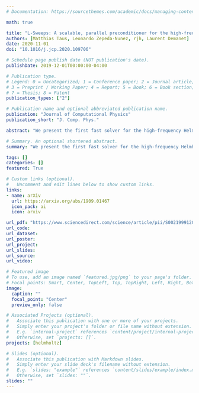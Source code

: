 ```yaml
---
# Documentation: https://sourcethemes.com/academic/docs/managing-content/

math: true

title: "L-Sweeps: A scalable, parallel preconditioner for the high-frequency Helmholtz equation"
authors: [Matthias Taus, Leonardo Zepeda-Nunez, rjh, Laurent Demanet]
date: 2020-11-01
doi: "10.1016/j.jcp.2020.109706"

# Schedule page publish date (NOT publication's date).
publishDate: 2019-12-01T00:00:00-04:00

# Publication type.
# Legend: 0 = Uncategorized; 1 = Conference paper; 2 = Journal article;
# 3 = Preprint / Working Paper; 4 = Report; 5 = Book; 6 = Book section;
# 7 = Thesis; 8 = Patent
publication_types: ["2"]

# Publication name and optional abbreviated publication name.
publication: "Journal of Computational Physics"
publication_short: "J. Comp. Phys."

abstract: "We present the first fast solver for the high-frequency Helmholtz equation that scales optimally in parallel, for a single right-hand side. The L-sweeps approach achieves this scalability by departing from the usual propagation pattern, in which information flows in a 180 degree cone from interfaces in a layered decomposition. Instead, with L-sweeps, information propagates in 90 degree cones induced by a checkerboard domain decomposition (CDD). We extend the notion of accurate transmission conditions to CDDs and introduce a new sweeping strategy to efficiently track the wave fronts as they propagate through the CDD. The new approach decouples the subdomains at each wave front, so that they can be processed in parallel, resulting in better parallel scalability than previously demonstrated in the literature. The method has an overall O((N/p) log w) empirical run-time for N=n^d total degrees-of-freedom in a d-dimensional problem, frequency w, and p=O(n) processors. We introduce the algorithm and provide a complexity analysis for our parallel implementation of the solver. We corroborate all claims in several two- and three-dimensional numerical examples involving constant, smooth, and discontinuous wave speeds. "

# Summary. An optional shortened abstract.
summary: "We present the first fast solver for the high-frequency Helmholtz equation that scales optimally in parallel, for a single right-hand side."

tags: []
categories: []
featured: True

# Custom links (optional).
#   Uncomment and edit lines below to show custom links.
links:
- name: arXiv
  url: https://arxiv.org/abs/1909.01467
  icon_pack: ai
  icon: arxiv

url_pdf: "https://www.sciencedirect.com/science/article/pii/S0021999120304800"
url_code:
url_dataset:
url_poster:
url_project:
url_slides:
url_source:
url_video:

# Featured image
# To use, add an image named `featured.jpg/png` to your page's folder. 
# Focal points: Smart, Center, TopLeft, Top, TopRight, Left, Right, BottomLeft, Bottom, BottomRight.
image:
  caption: ""
  focal_point: "Center"
  preview_only: false

# Associated Projects (optional).
#   Associate this publication with one or more of your projects.
#   Simply enter your project's folder or file name without extension.
#   E.g. `internal-project` references `content/project/internal-project/index.md`.
#   Otherwise, set `projects: []`.
projects: [helmholtz]

# Slides (optional).
#   Associate this publication with Markdown slides.
#   Simply enter your slide deck's filename without extension.
#   E.g. `slides: "example"` references `content/slides/example/index.md`.
#   Otherwise, set `slides: ""`.
slides: ""
---
```

